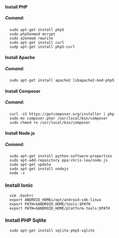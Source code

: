 #### Install PHP

##### Comand:

      sudo apt-get install php5
      sudo php5enmod mcrypt
      sudo a2enmod rewrite
      sudo apt-get install curl
      sudp apt-get install php5-curl
      
#### Install Apache

##### Comand:

      sudo apt-get install apache2 libapache2-mod-php5

####  Install Composer

##### Comand:
      
      curl -sS https://getcomposer.org/installer | php
      sudo mv composer.phar /usr/local/bin/composer
      sudo chmod +x /usr/local/bin/composer
      
#### Install Node.js 

##### Comand:
  
      sudo apt-get install python-software-properties
      sudo apt-add-repository ppa:chris-lea/node.js
      sudo apt-get update
      sudo apt-get install nodejs
      node -v

### Install Ionic

      
      vim .bashrc
      export ANDROID_HOME=/opt/android-sdk-linux
      export PATH=$ANDROID_HOME/tools:$PATH
      export PATH=$ANDROID_HOME/platform-tools:$PATH
      
### Install PHP Sqlite

      sudo apt-get install sqlite php5-sqlite

